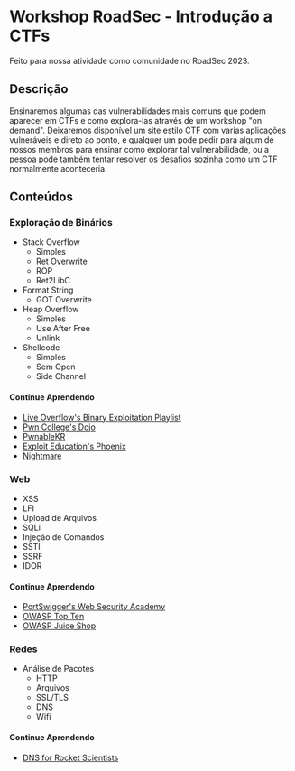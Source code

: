 # Workshop RoadSec - Introdução a CTFs

Feito para nossa atividade como comunidade no RoadSec 2023.

## Descrição

Ensinaremos algumas das vulnerabilidades mais comuns que podem aparecer em CTFs e como explora-las através de um workshop "on demand". Deixaremos disponível um site estilo CTF com varias aplicações vulneráveis e direto ao ponto, e qualquer um pode pedir para algum de nossos membros para ensinar como explorar tal vulnerabilidade, ou a pessoa pode também tentar resolver os desafios sozinha como um CTF normalmente aconteceria.

## Conteúdos

### Exploração de Binários

* Stack Overflow
	* Simples
	* Ret Overwrite
	* ROP
	* Ret2LibC
* Format String
	* GOT Overwrite
* Heap Overflow
	* Simples
	* Use After Free
	* Unlink
* Shellcode
	* Simples
	* Sem Open
	* Side Channel

#### Continue Aprendendo

* [Live Overflow's Binary Exploitation Playlist](https://www.youtube.com/playlist?list=PLhixgUqwRTjxglIswKp9mpkfPNfHkzyeN)
* [Pwn College's Dojo](https://dojo.pwn.college/)
* [PwnableKR](https://pwnable.kr/)
* [Exploit Education's Phoenix](https://exploit.education/phoenix/)
* [Nightmare](https://github.com/guyinatuxedo/nightmare)

### Web

* XSS
* LFI
* Upload de Arquivos
* SQLi
* Injeção de Comandos
* SSTI
* SSRF
* IDOR

#### Continue Aprendendo

* [PortSwigger's Web Security Academy](https://portswigger.net/web-security)
* [OWASP Top Ten](https://owasp.org/www-project-top-ten/)
* [OWASP Juice Shop](https://owasp.org/www-project-juice-shop/)

### Redes

* Análise de Pacotes
	* HTTP
	* Arquivos
	* SSL/TLS
	* DNS
	* Wifi

#### Continue Aprendendo

* [DNS for Rocket Scientists](https://www.zytrax.com/books/dns/)

